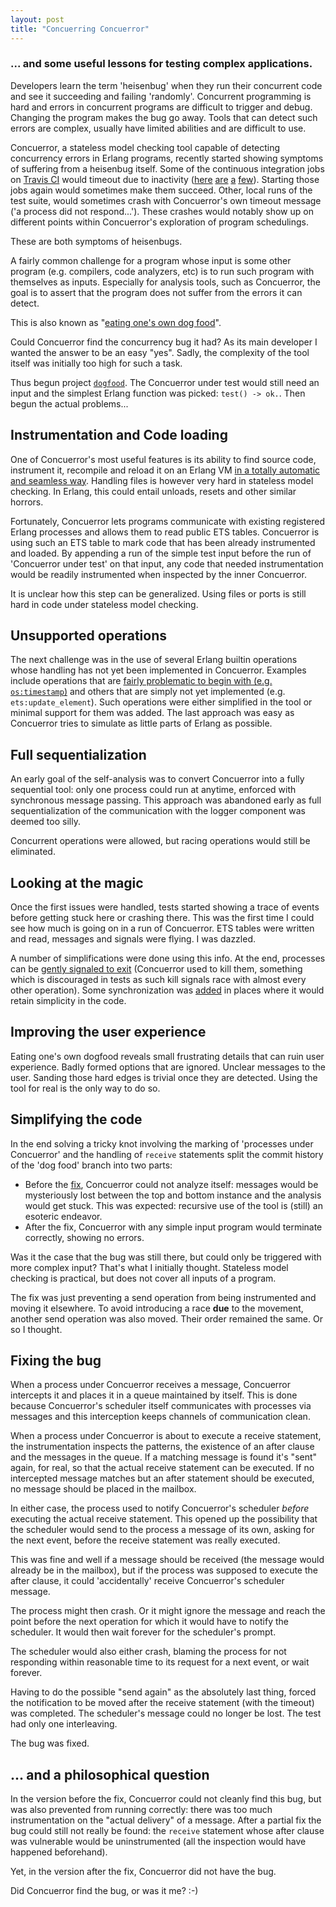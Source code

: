```yaml
---
layout: post
title: "Concuerring Concuerror"
---
```


### ... and some useful lessons for testing complex applications.

Developers learn the term 'heisenbug' when they run their concurrent
code and see it succeeding and failing 'randomly'. Concurrent
programming is hard and errors in concurrent programs are difficult to
trigger and debug. Changing the program makes the bug go away. Tools
that can detect such errors are complex, usually have limited
abilities and are difficult to use.

Concuerror, a stateless model checking tool capable of detecting
concurrency errors in Erlang programs, recently started showing
symptoms of suffering from a heisenbug itself. Some of the continuous
integration jobs on
[Travis CI](https://travis-ci.org/parapluu/Concuerror) would timeout
due to inactivity
([here](https://travis-ci.org/parapluu/Concuerror/builds/286063501)
[are](https://travis-ci.org/parapluu/Concuerror/builds/286108892)
[a](https://travis-ci.org/parapluu/Concuerror/builds/286510470)
[few](https://travis-ci.org/parapluu/Concuerror/builds/286544528)).
Starting those jobs again would sometimes make them succeed. Other,
local runs of the test suite, would sometimes crash with Concuerror's
own timeout message ('a process did not respond...'). These crashes
would notably show up on different points within Concuerror's
exploration of program schedulings.

These are both symptoms of heisenbugs.

A fairly common challenge for a program whose input is some other
program (e.g. compilers, code analyzers, etc) is to run such program
with themselves as inputs. Especially for analysis tools, such as
Concuerror, the goal is to assert that the program does not suffer
from the errors it can detect.

This is also known as
"[eating one's own dog food](https://en.wikipedia.org/wiki/Eating_your_own_dog_food)".

Could Concuerror find the concurrency bug it had? As its main
developer I wanted the answer to be an easy "yes". Sadly, the
complexity of the tool itself was initially too high for such a task.

Thus begun project
[`dogfood`](https://github.com/aronisstav/Concuerror/tree/dogfood). The
Concuerror under test would still need an input and the simplest
Erlang function was picked: `test() -> ok.`. Then begun the actual
problems...

## Instrumentation and Code loading

One of Concuerror's most useful features is its ability to find source
code, instrument it, recompile and reload it on an Erlang VM
[in a totally automatic and seamless way](/#-is-it-really-that-simple). Handling
files is however very hard in stateless model checking. In Erlang,
this could entail unloads, resets and other similar horrors.

Fortunately, Concuerror lets programs communicate with existing
registered Erlang processes and allows them to read public ETS
tables. Concuerror is using such an ETS table to mark code that has
been already instrumented and loaded. By appending a run of the simple
test input before the run of 'Concuerror under test' on that input,
any code that needed instrumentation would be readily instrumented
when inspected by the inner Concuerror.

It is unclear how this step can be generalized. Using files or ports
is still hard in code under stateless model checking.

## Unsupported operations

The next challenge was in the use of several Erlang builtin operations
whose handling has not yet been implemented in Concuerror. Examples
include operations that are
[fairly problematic to begin with (e.g. `os:timestamp`)](/faq/#limitations)
and others that are simply not yet implemented
(e.g. `ets:update_element`). Such operations were either simplified in
the tool or minimal support for them was added. The last approach was
easy as Concuerror tries to simulate as little parts of Erlang as
possible.

## Full sequentialization

An early goal of the self-analysis was to convert Concuerror into a
fully sequential tool: only one process could run at anytime, enforced
with synchronous message passing. This approach was abandoned early as
full sequentialization of the communication with the logger component
was deemed too silly.

Concurrent operations were allowed, but racing operations would still
be eliminated.

## Looking at the magic

Once the first issues were handled, tests started showing a trace of
events before getting stuck here or crashing there. This was the first
time I could see how much is going on in a run of Concuerror. ETS
tables were written and read, messages and signals were flying. I was
dazzled.

A number of simplifications were done using this info. At the end,
processes can be
[gently signaled to exit](https://github.com/parapluu/Concuerror/commit/cd55afb)
(Concuerror used to kill them, something which is discouraged in tests
as such kill signals race with almost every other operation). Some
synchronization was
[added](https://github.com/parapluu/Concuerror/commit/c20def7) in
places where it would retain simplicity in the code.

## Improving the user experience

Eating one's own dogfood reveals small frustrating details that can
ruin user experience. Badly formed options that are ignored. Unclear
messages to the user. Sanding those hard edges is trivial once they
are detected. Using the tool for real is the only way to do so.

## Simplifying the code

In the end solving a tricky knot involving the marking of 'processes
under Concuerror' and the handling of `receive` statements split the
commit history of the 'dog food' branch into two parts:

* Before the
  [fix](https://github.com/parapluu/Concuerror/commit/c1c641e),
  Concuerror could not analyze itself: messages would be mysteriously
  lost between the top and bottom instance and the analysis would get
  stuck. This was expected: recursive use of the tool is (still) an
  esoteric endeavor.
* After the fix, Concuerror with any simple input program would
  terminate correctly, showing no errors.
  
Was it the case that the bug was still there, but could only be
triggered with more complex input? That's what I initially
thought. Stateless model checking is practical, but does not cover all
inputs of a program.

The fix was just preventing a send operation from being instrumented
and moving it elsewhere. To avoid introducing a race **due** to the
movement, another send operation was also moved. Their order remained
the same. Or so I thought.

## Fixing the bug

When a process under Concuerror receives a message, Concuerror
intercepts it and places it in a queue maintained by itself. This is
done because Concuerror's scheduler itself communicates with processes
via messages and this interception keeps channels of communication
clean.
 
When a process under Concuerror is about to execute a receive
statement, the instrumentation inspects the patterns, the existence of
an after clause and the messages in the queue. If a matching message
is found it's "sent" again, for real, so that the actual receive
statement can be executed. If no intercepted message matches but an
after statement should be executed, no message should be placed in the
mailbox.

In either case, the process used to notify Concuerror's scheduler
*before* executing the actual receive statement. This opened up the
possibility that the scheduler would send to the process a message of
its own, asking for the next event, before the receive statement was
really executed.

This was fine and well if a message should be received (the message
would already be in the mailbox), but if the process was supposed to
execute the after clause, it could 'accidentally' receive Concuerror's
scheduler message.

The process might then crash. Or it might ignore the message and reach
the point before the next operation for which it would have to notify
the scheduler. It would then wait forever for the scheduler's prompt.

The scheduler would also either crash, blaming the process for not
responding within reasonable time to its request for a next event, or
wait forever.

Having to do the possible "send again" as the absolutely last thing,
forced the notification to be moved after the receive statement (with
the timeout) was completed. The scheduler's message could no longer be
lost. The test had only one interleaving.

The bug was fixed.

## ... and a philosophical question

In the version before the fix, Concuerror could not cleanly find this
bug, but was also prevented from running correctly: there was too much
instrumentation on the "actual delivery" of a message. After a partial
fix the bug could still not really be found: the `receive` statement
whose after clause was vulnerable would be uninstrumented (all the
inspection would have happened beforehand).

Yet, in the version after the fix, Concuerror did not have the bug.

Did Concuerror find the bug, or was it me? :-)
